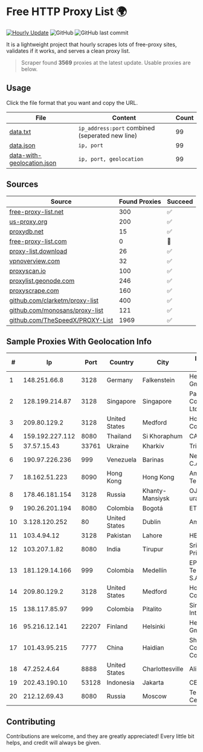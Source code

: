 
# Free HTTP Proxy List 🌍

[![Hourly Update](https://github.com/mertguvencli/http-proxy-list/actions/workflows/main.yml/badge.svg?branch=main)](https://github.com/mertguvencli/http-proxy-list/actions/workflows/main.yml)
![GitHub](https://img.shields.io/github/license/mertguvencli/http-proxy-list)
![GitHub last commit](https://img.shields.io/github/last-commit/mertguvencli/http-proxy-list)

It is a lightweight project that hourly scrapes lots of free-proxy sites, validates if it works, and serves a clean proxy list.


> Scraper found **3569** proxies at the latest update. Usable proxies are below.

## Usage

Click the file format that you want and copy the URL.


|File|Content|Count|
|----|-------|-----|
|[data.txt](https://raw.githubusercontent.com/mertguvencli/http-proxy-list/main/proxy-list/data.txt)|`ip_address:port` combined (seperated new line)|99|
|[data.json](https://raw.githubusercontent.com/mertguvencli/http-proxy-list/main/proxy-list/data.json)|`ip, port`|99|
|[data-with-geolocation.json](https://raw.githubusercontent.com/mertguvencli/http-proxy-list/main/proxy-list/data-with-geolocation.json)|`ip, port, geolocation`|99|

## Sources

|Source|Found Proxies|Succeed|
|------|-------------|-------|
|[free-proxy-list.net](https://free-proxy-list.net)|300|✅|
|[us-proxy.org](https://www.us-proxy.org)|200|✅|
|[proxydb.net](http://proxydb.net)|15|✅|
|[free-proxy-list.com](https://free-proxy-list.com/?page=&port=&type%5B%5D=http&type%5B%5D=https&up_time=0&search=Search)|0|🚫|
|[proxy-list.download](https://www.proxy-list.download/HTTP)|26|✅|
|[vpnoverview.com](https://vpnoverview.com/privacy/anonymous-browsing/free-proxy-servers)|32|✅|
|[proxyscan.io](https://www.proxyscan.io)|100|✅|
|[proxylist.geonode.com](https://proxylist.geonode.com/api/proxy-list?limit=300&page=1&sort_by=lastChecked&sort_type=desc&protocols=http,https)|246|✅|
|[proxyscrape.com](https://api.proxyscrape.com/v2/?request=displayproxies&protocol=http&timeout=10000&country=all&ssl=all&anonymity=all)|160|✅|
|[github.com/clarketm/proxy-list](https://raw.githubusercontent.com/clarketm/proxy-list/master/proxy-list-raw.txt)|400|✅|
|[github.com/monosans/proxy-list](https://raw.githubusercontent.com/monosans/proxy-list/main/proxies/http.txt)|121|✅|
|[github.com/TheSpeedX/PROXY-List](https://raw.githubusercontent.com/TheSpeedX/PROXY-List/master/http.txt)|1969|✅|


## Sample Proxies With Geolocation Info

|#|Ip|Port|Country|City|Internet Service Provider|
|-|--|----|-------|----|-------------------------|
|1|148.251.66.8|3128|Germany|Falkenstein|Hetzner Online GmbH|
|2|128.199.214.87|3128|Singapore|Singapore|Partner Communications Ltd.|
|3|209.80.129.2|3128|United States|Medford|HopOne Internet Corporation|
|4|159.192.227.112|8080|Thailand|Si Khoraphum|CAT-BB|
|5|37.57.15.43|33761|Ukraine|Kharkiv|Triolan|
|6|190.97.226.236|999|Venezuela|Barinas|NetLink América C.A.|
|7|18.162.51.223|8090|Hong Kong|Hong Kong|Amazon Technologies Inc.|
|8|178.46.181.154|3128|Russia|Khanty-Mansiysk|OJSC uralsvyazinform|
|9|190.26.201.194|8080|Colombia|Bogotá|ETB - Colombia|
|10|3.128.120.252|80|United States|Dublin|Amazon.com, Inc.|
|11|103.4.94.12|3128|Pakistan|Lahore|HEC|
|12|103.207.1.82|8080|India|Tirupur|Sri Vari Network Private Limited|
|13|181.129.14.166|999|Colombia|Medellín|EPM Telecomunicaciones S.A. E.S.P.|
|14|209.80.129.2|3128|United States|Medford|HopOne Internet Corporation|
|15|138.117.85.97|999|Colombia|Pitalito|Sinergy Soluciones Integrales|
|16|95.216.12.141|22207|Finland|Helsinki|Hetzner Online GmbH|
|17|101.43.95.215|7777|China|Haidian|Shenzhen Tencent Computer Systems Company Limited|
|18|47.252.4.64|8888|United States|Charlottesville|Alibaba.com LLC|
|19|202.43.190.10|53128|Indonesia|Jakarta|CEPATNET|
|20|212.12.69.43|8080|Russia|Moscow|Telecommunication Center Ostankino|



## Contributing

Contributions are welcome, and they are greatly appreciated! Every
little bit helps, and credit will always be given.

